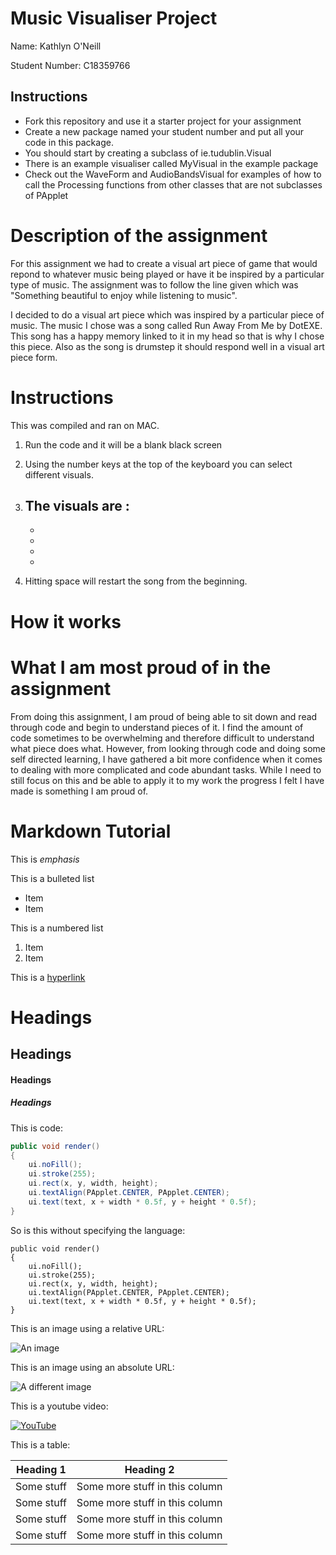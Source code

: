 # Music Visualiser Project

Name: Kathlyn O'Neill

Student Number: C18359766

## Instructions
- Fork this repository and use it a starter project for your assignment
- Create a new package named your student number and put all your code in this package.
- You should start by creating a subclass of ie.tudublin.Visual
- There is an example visualiser called MyVisual in the example package
- Check out the WaveForm and AudioBandsVisual for examples of how to call the Processing functions from other classes that are not subclasses of PApplet

# Description of the assignment
For this assignment we had to create a visual art piece of game that would repond to whatever music being played or have it be inspired by a particular type of music. The assignment was to follow the line given which was "Something beautiful to enjoy while listening to music".

I decided to do a visual art piece which was inspired by a particular piece of music. The music I chose was a song called Run Away From Me by DotEXE. This song has a happy memory linked to it in my head so that is why I chose this piece. Also as the song is drumstep it should respond well in a visual art piece form.

# Instructions
This was compiled and ran on MAC. 
1. Run the code and it will be a blank black screen
2. Using the number keys at the top of the keyboard you can select different visuals.
3. The visuals are :
	- 
	-
	- 
	- 
	- 
	
4. Hitting space will restart the song from the beginning.

# How it works

# What I am most proud of in the assignment
From doing this assignment, I am proud of being able to sit down and read through code and begin to understand pieces of it. I find the amount of code sometimes to be overwhelming and therefore difficult to understand what piece does what. However, from looking through code and doing some self directed learning, I have gathered a bit more confidence when it comes to dealing with more complicated and code abundant tasks. While I need to still focus on this and be able to apply it to my work the progress I felt I have made is something I am proud of.

# Markdown Tutorial

This is *emphasis*

This is a bulleted list

- Item
- Item

This is a numbered list

1. Item
1. Item

This is a [hyperlink](http://bryanduggan.org)

# Headings
## Headings
#### Headings
##### Headings

This is code:

```Java
public void render()
{
	ui.noFill();
	ui.stroke(255);
	ui.rect(x, y, width, height);
	ui.textAlign(PApplet.CENTER, PApplet.CENTER);
	ui.text(text, x + width * 0.5f, y + height * 0.5f);
}
```

So is this without specifying the language:

```
public void render()
{
	ui.noFill();
	ui.stroke(255);
	ui.rect(x, y, width, height);
	ui.textAlign(PApplet.CENTER, PApplet.CENTER);
	ui.text(text, x + width * 0.5f, y + height * 0.5f);
}
```

This is an image using a relative URL:

![An image](images/p8.png)

This is an image using an absolute URL:

![A different image](https://bryanduggandotorg.files.wordpress.com/2019/02/infinite-forms-00045.png?w=595&h=&zoom=2)

This is a youtube video:

[![YouTube](http://img.youtube.com/vi/J2kHSSFA4NU/0.jpg)](https://www.youtube.com/watch?v=J2kHSSFA4NU)

This is a table:

| Heading 1 | Heading 2 |
|-----------|-----------|
|Some stuff | Some more stuff in this column |
|Some stuff | Some more stuff in this column |
|Some stuff | Some more stuff in this column |
|Some stuff | Some more stuff in this column |

